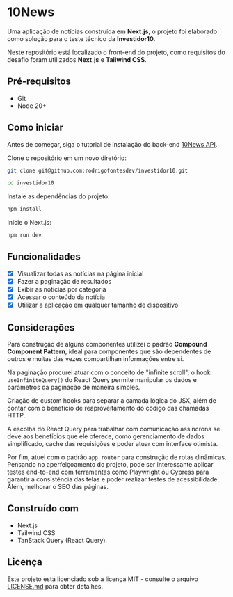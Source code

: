 # 10News

Uma aplicação de notícias construída em **Next.js**, o projeto foi elaborado como solução para o teste técnico da **Investidor10**.

Neste repositório está localizado o front-end do projeto, como requisitos do desafio foram utilizados **Next.js** e **Tailwind CSS**.

## Pré-requisitos

- Git
- Node 20+

## Como iniciar

Antes de começar, siga o tutorial de instalação do back-end [10News API](https://github.com/rodrigofontesdev/investidor10-api).

Clone o repositório em um novo diretório:

```sh
git clone git@github.com:rodrigofontesdev/investidor10.git
```

```sh
cd investidor10
```

Instale as dependências do projeto:

```sh
npm install
```

Inicie o Next.js:

```sh
npm run dev
```

## Funcionalidades

- [x] Visualizar todas as notícias na página inicial
- [x] Fazer a paginação de resultados
- [x] Exibir as notícias por categoria
- [x] Acessar o conteúdo da notícia
- [x] Utilizar a aplicação em qualquer tamanho de dispositivo

## Considerações

Para construção de alguns componentes utilizei o padrão **Compound Component Pattern**, ideal para componentes que são dependentes de outros e muitas das vezes compartilhan informações entre si.

Na paginação procurei atuar com o conceito de "infinite scroll", o hook `useInfiniteQuery()` do React Query permite manipular os dados e parâmetros da paginação de maneira simples.

Criação de custom hooks para separar a camada lógica do JSX, além de contar com o benefício de reaproveitamento do código das chamadas HTTP.

A escolha do React Query para trabalhar com comunicação assincrona se deve aos benefícios que ele oferece, como gerenciamento de dados simplificado, cache das requisições e poder atuar com interface otimista.

Por fim, atuei com o padrão `app router` para construção de rotas dinâmicas. Pensando no aperfeiçoamento do projeto, pode ser interessante aplicar testes end-to-end com ferramentas como Playwright ou Cypress para garantir a consistência das telas e poder realizar testes de acessibilidade. Além, melhorar o SEO das páginas.

## Construído com

- Next.js
- Tailwind CSS
- TanStack Query (React Query)

## Licença

Este projeto está licenciado sob a licença MIT - consulte o arquivo [LICENSE.md](LICENSE) para obter detalhes.
